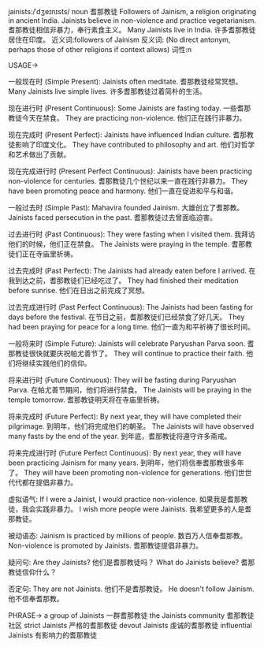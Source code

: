 jainists:/ˈdʒeɪnɪsts/
noun
耆那教徒
Followers of Jainism, a religion originating in ancient India.
Jainists believe in non-violence and practice vegetarianism.  耆那教徒相信非暴力，奉行素食主义。
Many Jainists live in India. 许多耆那教徒居住在印度。
近义词:followers of Jainism
反义词: (No direct antonym, perhaps those of other religions if context allows)
词性:n


USAGE->

一般现在时 (Simple Present):
Jainists often meditate. 耆那教徒经常冥想。
Many Jainists live simple lives. 许多耆那教徒过着简朴的生活。

现在进行时 (Present Continuous):
Some Jainists are fasting today. 一些耆那教徒今天在禁食。
They are practicing non-violence. 他们正在践行非暴力。

现在完成时 (Present Perfect):
Jainists have influenced Indian culture. 耆那教徒影响了印度文化。
They have contributed to philosophy and art. 他们对哲学和艺术做出了贡献。


现在完成进行时 (Present Perfect Continuous):
Jainists have been practicing non-violence for centuries.  耆那教徒几个世纪以来一直在践行非暴力。
They have been promoting peace and harmony. 他们一直在促进和平与和谐。

一般过去时 (Simple Past):
Mahavira founded Jainism.  大雄创立了耆那教。
Jainists faced persecution in the past. 耆那教徒过去曾面临迫害。

过去进行时 (Past Continuous):
They were fasting when I visited them. 我拜访他们的时候，他们正在禁食。
The Jainists were praying in the temple. 耆那教徒们正在寺庙里祈祷。


过去完成时 (Past Perfect):
The Jainists had already eaten before I arrived. 在我到达之前，耆那教徒们已经吃过了。
They had finished their meditation before sunrise. 他们在日出之前完成了冥想。

过去完成进行时 (Past Perfect Continuous):
The Jainists had been fasting for days before the festival. 在节日之前，耆那教徒们已经禁食了好几天。
They had been praying for peace for a long time.  他们一直为和平祈祷了很长时间。


一般将来时 (Simple Future):
Jainists will celebrate Paryushan Parva soon. 耆那教徒很快就要庆祝帕尤善节了。
They will continue to practice their faith. 他们将继续实践他们的信仰。

将来进行时 (Future Continuous):
They will be fasting during Paryushan Parva.  在帕尤善节期间，他们将进行禁食。
The Jainists will be praying in the temple tomorrow. 耆那教徒明天将在寺庙里祈祷。

将来完成时 (Future Perfect):
By next year, they will have completed their pilgrimage. 到明年，他们将完成他们的朝圣。
The Jainists will have observed many fasts by the end of the year. 到年底，耆那教徒将遵守许多斋戒。


将来完成进行时 (Future Perfect Continuous):
By next year, they will have been practicing Jainism for many years. 到明年，他们将信奉耆那教很多年了。
They will have been promoting non-violence for generations.  他们世世代代都在提倡非暴力。


虚拟语气:
If I were a Jainist, I would practice non-violence. 如果我是耆那教徒，我会实践非暴力。
I wish more people were Jainists. 我希望更多的人是耆那教徒。

被动语态:
Jainism is practiced by millions of people. 数百万人信奉耆那教。
Non-violence is promoted by Jainists. 耆那教徒提倡非暴力。

疑问句:
Are they Jainists? 他们是耆那教徒吗？
What do Jainists believe? 耆那教徒信仰什么？


否定句:
They are not Jainists.  他们不是耆那教徒。
He doesn't follow Jainism. 他不信奉耆那教。


PHRASE->
a group of Jainists 一群耆那教徒
the Jainists community 耆那教徒社区
strict Jainists 严格的耆那教徒
devout Jainists  虔诚的耆那教徒
influential Jainists 有影响力的耆那教徒
